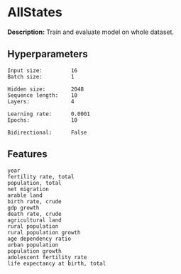 
# AllStates

**Description:** Train and evaluate model on whole dataset.

## Hyperparameters
```
Input size:         16
Batch size:         1

Hidden size:        2048
Sequence length:    10
Layers:             4

Learning rate:      0.0001
Epochs:             10

Bidirectional:      False
```
## Features
```
year
fertility rate, total
population, total
net migration
arable land
birth rate, crude
gdp growth
death rate, crude
agricultural land
rural population
rural population growth
age dependency ratio
urban population
population growth
adolescent fertility rate
life expectancy at birth, total
```